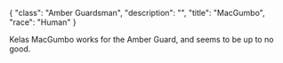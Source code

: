 {
    "class": "Amber Guardsman",
    "description": "",
    "title": "MacGumbo",
    "race": "Human"
}

Kelas MacGumbo works for the Amber Guard, and seems to be up to no good.